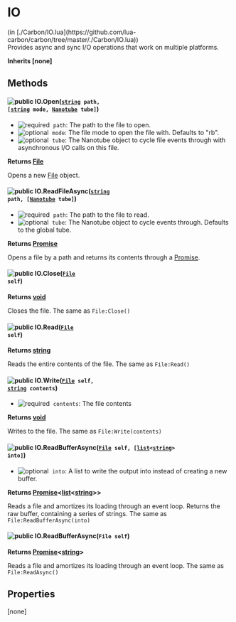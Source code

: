 <link href="style.css" rel="stylesheet" type="text/css"/>
<h1 class="class-title">IO</h1>
<span class="file-link">(in [./Carbon/IO.lua](https://github.com/lua-carbon/carbon/tree/master/./Carbon/IO.lua))</span><br/>
Provides async and sync I/O operations that work on multiple platforms.

**Inherits [none]**

## Methods
#### ![public](https://img.shields.io/badge/%20-public-11b237.svg?style=flat-square) IO.Open(<code>[string](Types#string) path, [[string](Types#string) mode, [Nanotube](Classes/Nanotube) tube]</code>)
- ![required](https://img.shields.io/badge/%20-required-ff9600.svg?style=flat-square)&nbsp;&nbsp;`path`: The path to the file to open.
- ![optional](https://img.shields.io/badge/%20-optional-0092e6.svg?style=flat-square)&nbsp;&nbsp;`mode`: The file mode to open the file with. Defaults to "rb".
- ![optional](https://img.shields.io/badge/%20-optional-0092e6.svg?style=flat-square)&nbsp;&nbsp;`tube`: The Nanotube object to cycle file events through with asynchronous I/O calls on this file.

**Returns  [File](Classes/IO.File)**

Opens a new [File](Classes/IO.File) object.


#### ![public](https://img.shields.io/badge/%20-public-11b237.svg?style=flat-square) IO.ReadFileAsync(<code>[string](Types#string) path, [[Nanotube](Classes/Nanotube) tube]</code>)
- ![required](https://img.shields.io/badge/%20-required-ff9600.svg?style=flat-square)&nbsp;&nbsp;`path`: The path to the file to read.
- ![optional](https://img.shields.io/badge/%20-optional-0092e6.svg?style=flat-square)&nbsp;&nbsp;`tube`: The Nanotube object to cycle events through. Defaults to the global tube.

**Returns  [Promise](Classes/Promise)<string>**

Opens a file by a path and returns its contents through a [Promise](Classes/Promise).


#### ![public](https://img.shields.io/badge/%20-public-11b237.svg?style=flat-square) IO.Close(<code>[File](Classes/IO.File) self</code>)


**Returns  [void](Types#void)**

Closes the file. The same as `File:Close()`


#### ![public](https://img.shields.io/badge/%20-public-11b237.svg?style=flat-square) IO.Read(<code>[File](Classes/IO.File) self</code>)


**Returns  [string](Types#string)**

Reads the entire contents of the file. The same as `File:Read()`


#### ![public](https://img.shields.io/badge/%20-public-11b237.svg?style=flat-square) IO.Write(<code>[File](Classes/IO.File) self, [string](Types#string) contents</code>)
- ![required](https://img.shields.io/badge/%20-required-ff9600.svg?style=flat-square)&nbsp;&nbsp;`contents`: The file contents

**Returns  [void](Types#void)**

Writes to the file. The same as `File:Write(contents)`


#### ![public](https://img.shields.io/badge/%20-public-11b237.svg?style=flat-square) IO.ReadBufferAsync(<code>[File](Classes/IO.File) self, [[list](Types#list)<[string](Types#string)> into]</code>)
- ![optional](https://img.shields.io/badge/%20-optional-0092e6.svg?style=flat-square)&nbsp;&nbsp;`into`: A list to write the output into instead of creating a new buffer.

**Returns  [Promise](Classes/Promise)<[list](Types#list)<[string](Types#string)>>**

Reads a file and amortizes its loading through an event loop.
Returns the raw buffer, containing a series of strings.
The same as `File:ReadBufferAsync(into)`


#### ![public](https://img.shields.io/badge/%20-public-11b237.svg?style=flat-square) IO.ReadBufferAsync(<code>File self</code>)


**Returns  [Promise](Classes/Promise)<[string](Types#string)>**

Reads a file and amortizes its loading through an event loop.
The same as `File:ReadAsync()`


## Properties
[none]
